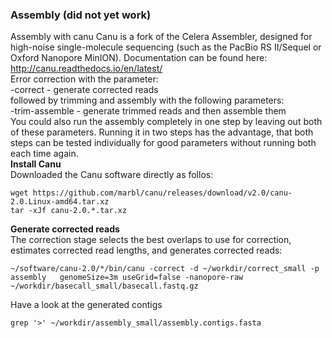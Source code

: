 ### Assembly (did not yet work)
Assembly with canu
Canu is a fork of the Celera Assembler, designed for high-noise single-molecule sequencing (such as the PacBio RS II/Sequel or Oxford Nanopore MinION). Documentation can be found here:     http://canu.readthedocs.io/en/latest/  
Error correction with the parameter:  
-correct       - generate corrected reads    
followed by trimming and assembly with the following parameters:    
-trim-assemble - generate trimmed reads and then assemble them    
You could also run the assembly completely in one step by leaving out both of these parameters. Running it in two steps has the advantage, that both steps can be tested individually for good parameters without running both each time again.  
**Install Canu**  
Downloaded the Canu software directly as follos:

```
wget https://github.com/marbl/canu/releases/download/v2.0/canu-2.0.Linux-amd64.tar.xz
tar -xJf canu-2.0.*.tar.xz
```
**Generate corrected reads**  
The correction stage selects the best overlaps to use for correction, estimates corrected read lengths, and generates corrected reads:  
```
~/software/canu-2.0/*/bin/canu -correct -d ~/workdir/correct_small -p assembly   genomeSize=3m useGrid=false -nanopore-raw   ~/workdir/basecall_small/basecall.fastq.gz
```
Have a look at the generated contigs
```
grep '>' ~/workdir/assembly_small/assembly.contigs.fasta
```